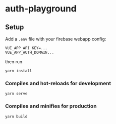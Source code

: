 # auth-playground

## Setup

Add a `.env` file with your firebase webapp config:
```
VUE_APP_API_KEY=...
VUE_APP_AUTH_DOMAIN...
```

then run

```
yarn install
```

### Compiles and hot-reloads for development
```
yarn serve
```

### Compiles and minifies for production
```
yarn build
```
